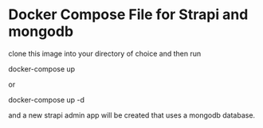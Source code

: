 # Docker Compose File for Strapi and mongodb

clone this image into your directory of choice and then run 

docker-compose up 

or 

docker-compose up -d 

and a new strapi admin app will be created that uses a mongodb database.

